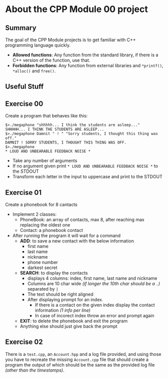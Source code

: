 # About the CPP Module 00 project

## Summary
The goal of the CPP Module projects is to get familiar with C++ programming language quickly.
- **Allowed functions**: Any function from the standard library, if there is a C++ version of the function, use that.
- **Forbidden functions**: Any function from external libraries and `*printf()`, `*alloc()` and `free()`.

## Useful Stuff


## Exercise 00
Create a program that behaves like this:
```
$>./megaphone "shhhhh... I think the students are asleep..."
SHHHHH... I THINK THE STUDENTS ARE ASLEEP...
$>./megaphone Damnit " ! " "Sorry students, I thought this thing was off."
DAMNIT ! SORRY STUDENTS, I THOUGHT THIS THING WAS OFF.
$>./megaphone
* LOUD AND UNBEARABLE FEEDBACK NOISE *
```
- Take any number of arguments
- If no argument given print `* LOUD AND UNBEARABLE FEEDBACK NOISE *` to the STDOUT
- Transform each letter in the input to uppercase and print to the STDOUT

## Exercise 01
Create a phonebook for 8 cantacts
- Implement 2 classes:
	- PhoneBook: an array of contacts, max 8, after reaching max replacing the oldest one
	- Contact: a phonebook contact
- After running the program it will wait for a command
	- **ADD**: to save a new contact with the below information
		- first name
		- last name
		- nickname
		- phone number
		- darkest secret
	- **SEARCH**: to display the contacts
		- displays 4 columns: index, first name, last name and nickname
		- Columns are 10 char wide *(if longer the 10th char should be a `.`)* separated by `|`
		- The text should be right aligned
		- After displaying prompt for an index.
			- If there is a contact on the given index display the contact information *(1 info per line)*
			- In case of incorect index throw an error and prompt again
	- **EXIT**: to delete the phonebook and exit the program
	- Anything else should just give back the prompt

## Exercise 02
There is a `test.cpp`, an `Account.hpp` and a log file provided, and using those you have to recreate the missing `Account.cpp` file that should create a program the output of which should be the same as the provided log file *(other than the timestamps)*.